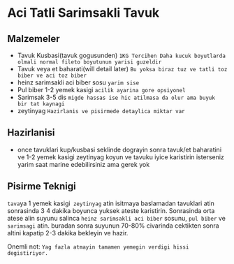 # Aci Tatli Sarimsakli Tavuk

## Malzemeler

- Tavuk Kusbasi(tavuk gogusunden) `1KG Tercihen Daha kucuk boyutlarda olmali normal fileto boyutunun yarisi guzeldir`
- Tavuk veya et baharati(will detail later) `Bu yoksa biraz tuz ve tatli toz biber ve aci toz biber`
- heinz sarimsakli aci biber sosu `yarim sise`
- Pul biber 1-2 yemek kasigi `acilik ayarina gore opsiyonel`
- Sarimsak 3-5 dis `migde hassas ise hic atilmasa da olur ama buyuk bir tat kaynagi`
- zeytinyag `Hazirlanis ve pisirmede detaylica miktar var`

## Hazirlanisi
- once tavuklari kup/kusbasi seklinde dograyin sonra tavuk/et baharatini ve 1-2 yemek kasigi zeytinyag koyun ve tavuku iyice karistirin isterseniz yarim saat marine edebilirsiniz ama gerek yok
## Pisirme Teknigi

`tava`ya 1 yemek kasigi` zeytinyag` atin isitmaya baslamadan tavuklari atin sonrasinda 3 4 dakika boyunca yuksek ateste karistirin. Sonrasinda orta atese alin suyunu salinca `heinz sarimsakli aci biber` sosunu, `pul biber` ve `sarimsagi` atin.
buradan sonra suyunun 70-80% civarinda cektikten sonra altini kapatip 2-3 dakika bekleyin ve hazir.

Onemli not: `Yag fazla atmayin tamamen yemegin verdigi hissi degistiriyor.`
